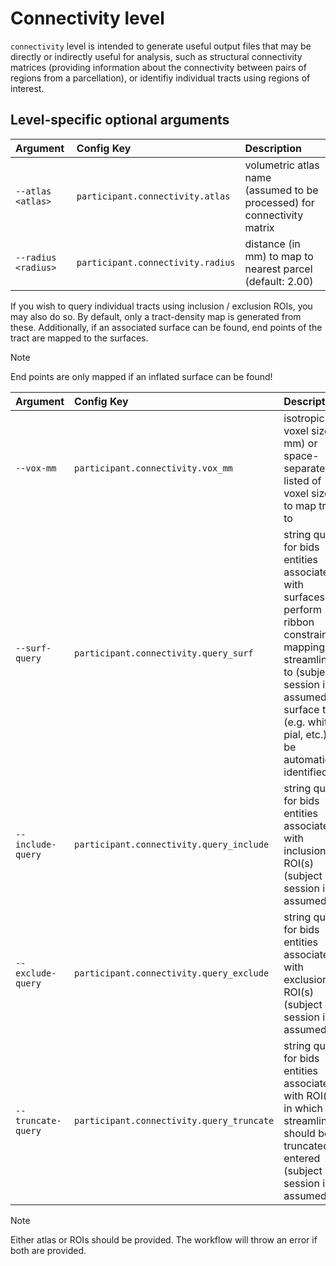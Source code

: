 # Connectivity level

`connectivity` level is intended to generate useful output files that may be directly or
indirectly useful for analysis, such as structural connectivity matrices (providing
information about the connectivity between pairs of regions from a parcellation), or
identifiy individual tracts using regions of interest.

## Level-specific optional arguments

| Argument | Config Key | Description |
| :- | :- | :- |
| `--atlas <atlas>` | `participant.connectivity.atlas` | volumetric atlas name (assumed to be processed) for connectivity matrix |
| `--radius <radius>` | `participant.connectivity.radius` | distance (in mm) to map to nearest parcel (default: 2.00) |

If you wish to query individual tracts using inclusion / exclusion ROIs, you may also
do so. By default, only a tract-density map is generated from these. Additionally, if
an associated surface can be found, end points of the tract are mapped to the surfaces.

> [!NOTE]
> End points are only mapped if an inflated surface can be found!

| Argument | Config Key | Description |
| :- | :- | :- |
| `--vox-mm` | `participant.connectivity.vox_mm` | isotropic voxel size (in mm) or space-separated listed of voxel sizes to map tracts to |
| `--surf-query` | `participant.connectivity.query_surf` | string query for bids entities associated with surfaces to perform ribbon constrained mapping of streamlines to (subject & session is assumed); surface type (e.g. white, pial, etc.) will be automatically identified |
| `--include-query` | `participant.connectivity.query_include` | string query for bids entities associated with inclusion ROI(s) (subject & session is assumed) |
| `--exclude-query` | `participant.connectivity.query_exclude` | string query for bids entities associated with exclusion ROI(s) (subject & session is assumed) |
| `--truncate-query` | `participant.connectivity.query_truncate` | string query for bids entities associated with ROI(s) in which streamlines should be truncated if entered (subject & session is assumed) |

> [!NOTE]
> Either atlas or ROIs should be provided. The workflow will throw an error if both
> are provided.

<!-- TODO: add an example (can go under advanced) -->
